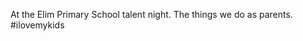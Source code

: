 <!--
id: 941960758
link: http://kevinisom.info/post/941960758/at-the-elim-primary-school-talent-night-the
slug: at-the-elim-primary-school-talent-night-the
date: Fri Aug 13 2010 00:12:56 GMT+1200 (NZST)
raw: {"blog_name":"kevinisom","id":941960758,"post_url":"http://kevinisom.info/post/941960758/at-the-elim-primary-school-talent-night-the","slug":"at-the-elim-primary-school-talent-night-the","type":"text","date":"2010-08-12 12:12:56 GMT","timestamp":1281615176,"state":"published","format":"html","reblog_key":"nkeMNIkL","tags":[],"short_url":"http://tmblr.co/Zw68Yyu9Ius","highlighted":[],"feed_item":"http://twitter.com/kev_nz/statuses/20954921477","from_feed_id":"650289","note_count":0,"title":null,"body":"<p>At the Elim Primary School talent night. The things we do as parents. #ilovemykids</p>"}
publish: 2010-08-013
tags: 
title: null
-->


At the Elim Primary School talent night. The things we do as parents.
\#ilovemykids


